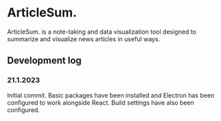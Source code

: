 # ArticleSum.

ArticleSum. is a note-taking and data visualization tool designed to summarize and visualize news 
articles in useful ways.

## Development log

### 21.1.2023
Initial commit. Basic packages have been installed and Electron has been configured to work 
alongside React. Build settings have also been configured.